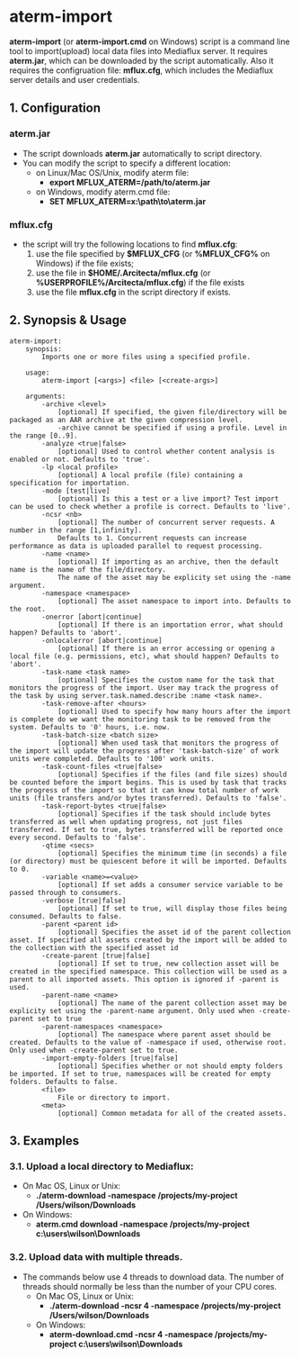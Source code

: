 # aterm-import

**aterm-import** (or **aterm-import.cmd** on Windows) script is a command line tool to import(upload) local data files into Mediaflux server. 
It requires **aterm.jar**, which can be downloaded by the script automatically. Also it requires the configruation file: **mflux.cfg**, which includes the Mediaflux server details and user credentials.

## 1. Configuration

### aterm.jar
* The script downloads **aterm.jar** automatically to script directory.
* You can modify the script to specify a different location:
  * on Linux/Mac OS/Unix, modify aterm file:
    * **export MFLUX_ATERM=/path/to/aterm.jar**
  * on Windows, modify aterm.cmd file:
    * **SET MFLUX_ATERM=x:\path\to\aterm.jar**

### mflux.cfg
* the script will try the following locations to find **mflux.cfg**:
  1. use the file specified by **$MFLUX_CFG** (or **%MFLUX_CFG%** on Windows) if the file exists;
  2. use the file in **$HOME/.Arcitecta/mflux.cfg** (or **%USERPROFILE%/Arcitecta/mflux.cfg**) if the file exists
  3. use the file **mflux.cfg** in the script directory if exists.

## 2. Synopsis & Usage
```
aterm-import: 
	synopsis:
		Imports one or more files using a specified profile.

	usage:
		aterm-import [<args>] <file> [<create-args>]

	arguments:
		-archive <level>
			[optional] If specified, the given file/directory will be packaged as an AAR archive at the given compression level. 
			-archive cannot be specified if using a profile. Level in the range [0..9].
		-analyze <true|false>
			[optional] Used to control whether content analysis is enabled or not. Defaults to 'true'.
		-lp <local profile>
			[optional] A local profile (file) containing a specification for importation.
		-mode [test|live]
			[optional] Is this a test or a live import? Test import can be used to check whether a profile is correct. Defaults to 'live'.
		-ncsr <nb>
			[optional] The number of concurrent server requests. A number in the range [1,infinity].
			Defaults to 1. Concurrent requests can increase performance as data is uploaded parallel to request processing.
		-name <name>
			[optional] If importing as an archive, then the default name is the name of the file/directory.
			The name of the asset may be explicity set using the -name argument.
		-namespace <namespace>
			[optional] The asset namespace to import into. Defaults to the root.
		-onerror [abort|continue]
			[optional] If there is an importation error, what should happen? Defaults to 'abort'.
		-onlocalerror [abort|continue]
			[optional] If there is an error accessing or opening a local file (e.g. permissions, etc), what should happen? Defaults to 'abort'.
		-task-name <task name>
			[optional] Specifies the custom name for the task that monitors the progress of the import. User may track the progress of the task by using server.task.named.describe :name <task name>.
		-task-remove-after <hours>
			[optional] Used to specify how many hours after the import is complete do we want the monitoring task to be removed from the system. Defaults to '0' hours, i.e. now.
		-task-batch-size <batch size>
			[optional] When used task that monitors the progress of the import will update the progress after 'task-batch-size' of work units were completed. Defaults to '100' work units.
		-task-count-files <true|false>
			[optional] Specifies if the files (and file sizes) should be counted before the import begins. This is used by task that tracks the progress of the import so that it can know total number of work units (file transfers and/or bytes transferred). Defaults to 'false'.
		-task-report-bytes <true|false>
			[optional] Specifies if the task should include bytes transferred as well when updating progress, not just files transferred. If set to true, bytes transferred will be reported once every second. Defaults to 'false'.
		-qtime <secs>
			[optional] Specifies the minimum time (in seconds) a file (or directory) must be quiescent before it will be imported. Defaults to 0.
		-variable <name>=<value>
			[optional] If set adds a consumer service variable to be passed through to consumers.
		-verbose [true|false]
			[optional] If set to true, will display those files being consumed. Defaults to false.
		-parent <parent id>
			[optional] Specifies the asset id of the parent collection asset. If specified all assets created by the import will be added to the collection with the specified asset id
		-create-parent [true|false]
			[optional] If set to true, new collection asset will be created in the specified namespace. This collection will be used as a parent to all imported assets. This option is ignored if -parent is used.
		-parent-name <name>
			[optional] The name of the parent collection asset may be explicity set using the -parent-name argument. Only used when -create-parent set to true
		-parent-namespaces <namespace>
			[optional] The namespace where parent asset should be created. Defaults to the value of -namespace if used, otherwise root. Only used when -create-parent set to true.
		-import-empty-folders [true|false]
			[optional] Specifies whether or not should empty folders be imported. If set to true, namespaces will be created for empty folders. Defaults to false.
		<file>
			File or directory to import.
		<meta>
			[optional] Common metadata for all of the created assets.
```

## 3. Examples

### 3.1. Upload a local directory to Mediaflux:
* On Mac OS, Linux or Unix:
  * **./aterm-download -namespace /projects/my-project /Users/wilson/Downloads**
* On Windows:
  * **aterm.cmd download -namespace /projects/my-project c:\users\wilson\Downloads**

### 3.2. Upload data with multiple threads. 
* The commands below use 4 threads to download data. The number of threads should normally be less than the number of your CPU cores.
  * On Mac OS, Linux or Unix:
    * **./aterm-download -ncsr 4 -namespace /projects/my-project /Users/wilson/Downloads**
  * On Windows:
    * **aterm-download.cmd -ncsr 4 -namespace /projects/my-project c:\users\wilson\Downloads**

